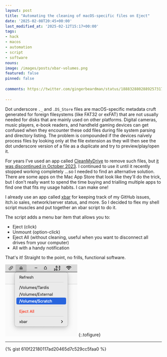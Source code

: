 ```yaml
---
layout: post
title: "Automating the cleaning of macOS-specific files on Eject"
date: '2025-02-08T20:45+00:00'
last_modified_at: '2025-02-12T15:17+00:00'
tags:
- hack
- macos
- automation
- script
- software
nouns:
image: /images/posts/xbar-volumes.png
featured: false
pinned: false

comments: https://twitter.com/gingerbeardman/status/1888328802889257317

---
```


Dot underscore `._` and `.DS_Store` files are macOS-specific metadata cruft generated for foreign filesystems (like FAT32 or exFAT) that are not usually needed for disks that are mainly used on other platforms. Digital cameras, music players, e-book readers, and handheld gaming devices can get confused when they encounter these odd files during file system parsing and directory listing. The problem is compounded if the devices naïvely process files by looking only at the file extension as they will then see the dot underscore version of a file as a duplicate and try to preview/play/open it.

For years I've used an app called [CleanMyDrive](https://web.archive.org/web/20250208072547/https://macpaw.com/cleanmymac) to remove such files, but [it was discontinued in October 2023](https://macpaw.com/news/cleanmydrive-no-longer-developed). I continued to use it until it recently stopped working completely ...so I needed to find an alternative solution. There are some apps on the Mac App Store that look like they'll do the trick, but I don't really want to spend the time buying and trialling multiple apps to find one that fits my usage habits. I can make one! 

I already use an app called [xbar](https://xbarapp.com) for keeping track of my GitHub issues, itch.io sales, network/server status, and more. So I decided to flex my shell script muscles and put together an xbar script to do it. 

The script adds a menu bar item that allows you to:
- Eject (click)
- Unmount (option-click)
- Eject All (without cleaning, useful when you want to disconnect all drives from your computer)
- All with a handy notification

That's it! Straight to the point, no frills, functional software.

![IMG](/images/posts/xbar-volumes.png " ")
{:.tofigure}

----

{% gist 610f22180117ad20465d7c529cc5faa0 %}
